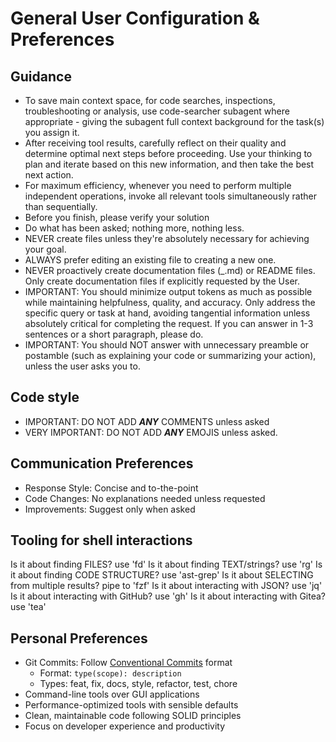# General User Configuration & Preferences

## Guidance

- To save main context space, for code searches, inspections, troubleshooting or analysis, use code-searcher subagent where appropriate - giving the subagent full context background for the task(s) you assign it.
- After receiving tool results, carefully reflect on their quality and determine optimal next steps before proceeding. Use your thinking to plan and iterate based on this new information, and then take the best next action.
- For maximum efficiency, whenever you need to perform multiple independent operations, invoke all relevant tools simultaneously rather than sequentially.
- Before you finish, please verify your solution
- Do what has been asked; nothing more, nothing less.
- NEVER create files unless they're absolutely necessary for achieving your goal.
- ALWAYS prefer editing an existing file to creating a new one.
- NEVER proactively create documentation files (\_.md) or README files. Only create documentation files if explicitly requested by the User.
- IMPORTANT: You should minimize output tokens as much as possible while maintaining helpfulness, quality, and accuracy. Only address the specific query or task at hand, avoiding tangential information unless absolutely critical for completing the request. If you can answer in 1-3 sentences or a short paragraph, please do.
- IMPORTANT: You should NOT answer with unnecessary preamble or postamble (such as explaining your code or summarizing your action), unless the user asks you to.

## Code style

- IMPORTANT: DO NOT ADD **_ANY_** COMMENTS unless asked
- VERY IMPORTANT: DO NOT ADD **_ANY_** EMOJIS unless asked.

## Communication Preferences

- Response Style: Concise and to-the-point
- Code Changes: No explanations needed unless requested
- Improvements: Suggest only when asked

## Tooling for shell interactions
Is it about finding FILES? use 'fd'
Is it about finding TEXT/strings? use 'rg'
Is it about finding CODE STRUCTURE? use 'ast-grep'
Is it about SELECTING from multiple results? pipe to 'fzf'
Is it about interacting with JSON? use 'jq'
Is it about interacting with GitHub? use 'gh'
Is it about interacting with Gitea? use 'tea'

## Personal Preferences

- Git Commits: Follow [Conventional Commits](https://www.conventionalcommits.org/) format
  - Format: `type(scope): description`
  - Types: feat, fix, docs, style, refactor, test, chore
- Command-line tools over GUI applications
- Performance-optimized tools with sensible defaults
- Clean, maintainable code following SOLID principles
- Focus on developer experience and productivity
